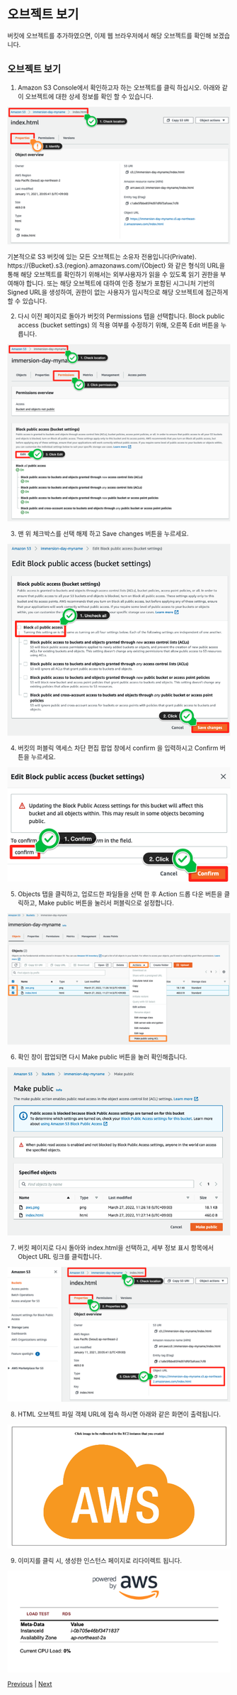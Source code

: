 # 오브젝트 보기

버킷에 오브젝트를 추가하였으면, 이제 웹 브라우저에서 해당 오브젝트를 확인해 보겠습니다.

## 오브젝트 보기

1. Amazon S3 Console에서 확인하고자 하는 오브젝트를 클릭 하십시오. 아래와 같이 오브젝트에 대한 상세 정보를 확인 할 수 있습니다.

![](../images/gid-s3-13.png)

기본적으로 S3 버킷에 있는 모든 오브젝트는 소유자 전용입니다(Private).
https://{Bucket}.s3.{region}.amazonaws.com/{Object} 와 같은 형식의 URL을 통해 해당 오브젝트를 확인하기 위해서는 외부사용자가 읽을 수 있도록 읽기 권한을 부여해야 합니다. 또는 해당 오브젝트에 대하여 인증 정보가 포함된 시그니처 기반의 Signed URL을 생성하여, 권한이 없는 사용자가 임시적으로 해당 오브젝트에 접근하게 할 수 있습니다.

2. 다시 이전 페이지로 돌아가 버킷의 Permissions 탭을 선택합니다. Block public access (bucket settings) 의 적용 여부를 수정하기 위해, 오른쪽 Edit 버튼을 누릅니다.

![](../images/gid-s3-14.png)

3. 맨 위 체크박스를 선택 해제 하고 Save changes 버튼을 누르세요.

![](../images/gid-s3-15.png)

4. 버킷의 퍼블릭 액세스 차단 편집 팝업 창에서 confirm 을 입력하시고 Confirm 버튼을 누르세요.

![](../images/gid-s3-16.png)

5. Objects 탭을 클릭하고, 업로드한 파일들을 선택 한 후 Action 드롭 다운 버튼을 클릭하고, Make public 버튼을 눌러서 퍼블릭으로 설정합니다.

![](../images/gid-s3-17.png)

6. 확인 창이 팝업되면 다시 Make public 버튼을 눌러 확인해줍니다.

![](../images/gid-s3-18.png)

7. 버킷 페이지로 다시 돌아와 index.html을 선택하고, 세부 정보 표시 항목에서 Object URL 링크를 클릭합니다.

![](../images/gid-s3-19.png)

8. HTML 오브젝트 파일 객체 URL에 접속 하시면 아래와 같은 화면이 출력됩니다.

![](../images/gid-s3-20.png)

9. 이미지를 클릭 시, 생성한 인스턴스 페이지로 리다이렉트 됩니다.

![](../images/gid-s3-21.png)

[Previous](./put-object.md) | [Next](./static-web-hosting.md)
